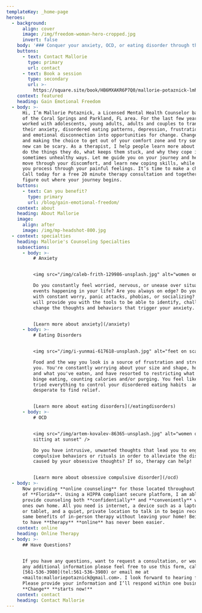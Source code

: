 ```yaml
---
templateKey: _home-page
heroes:
  - background:
      align: cover
      image: /img/freedom-woman-hero-cropped.jpg
      invert: false
    body: '### Conquer your anxiety, OCD, or eating disorder through therapy.'
    buttons:
      - text: Contact Mallorie
        type: primary
        url: contact
      - text: Book a session
        type: secondary
        url: >-
          https://square.site/book/HB6MXAKR6P7Q0/mallorie-potaznick-lmhc-coral-springs-fl
    context: featured
    heading: Gain Emotional Freedom
  - body: >-
      Hi, I’m Mallorie Potaznick, a Licensed Mental Health Counselor based out
      of the Coral Springs and Parkland, FL area. For the last few years I’ve
      worked with adolescents, young adults, adults and couples to transform
      their anxiety, disordered eating patterns, depression, frustration, fears,
      and emotional disconnection into opportunities for change. Change is tough
      and making the choice to get out of your comfort zone and try something
      new can be scary. As a therapist, I help people learn more about why they
      do the things they do, what keeps them stuck, and why they cope in
      sometimes unhealthy ways. Let me guide you on your journey and help you
      move through your discomfort, and learn new coping skills, while helping
      you process through your painful feelings. It’s time to make a change.
      Call today for a free 20 minute therapy consultation and together we can
      figure out where your journey begins.
    buttons:
      - text: Can you benefit?
        type: primary
        url: /blog/gain-emotional-freedom/
    context: about
    heading: About Mallorie
    image:
      align: after
      image: /img/mp-headshot-800.jpg
  - context: specialties
    heading: Mallorie's Counseling Specialties
    subsections:
      - body: >-
          # Anxiety


          <img src="/img/caleb-frith-129986-unsplash.jpg" alt="women on rock" />

          Do you constantly feel worried, nervous, or unease over situations or
          events happening in your life? Are you always on edge? Do you struggle
          with constant worry, panic attacks, phobias, or socializing? Therapy
          will provide you with the tools to be able to identify, challenge, and
          change the thoughts and behaviors that trigger your anxiety.


          [Learn more about anxiety](/anxiety)
      - body: >-
          # Eating Disorders


          <img src="/img/i-yunmai-617618-unsplash.jpg" alt="feet on scale" />

          Food and the way you look is a source of frustration and stress for
          you. You're constantly worrying about your size and shape, how much
          and what you've eaten, and have resorted to restricting what you eat,
          binge eating, counting calories and/or purging. You feel like you've
          tried everything to control your disordered eating habits  and are
          desperate to find relief.


          [Learn more about eating disorders](/eatingdisorders)
      - body: >-
          # OCD


          <img src="/img/artem-kovalev-86365-unsplash.jpg" alt="women outside
          sitting at sunset" />

          Do you have intrusive, unwanted thoughts that lead you to engaging in
          compulsive behaviors or rituals in order to alleviate the distress
          caused by your obsessive thoughts? If so, therapy can help!


          [Learn more about obsessive compulsive disorder](/ocd)
  - body: >-
      Now providing **online counseling** for those located throughout the state
      of **Florida**. Using a HIPPA compliant secure platform, I am able to
      provide counseling both **confidentially** and **conveniently** within
      ones own home. All you need is internet, a device such as a laptop, phone
      or tablet, and a quiet, private location to talk in to begin receiving the
      same benefits of in-person therapy without leaving your home! Being able
      to have **therapy** **online** has never been easier.
    context: online
    heading: Online Therapy
  - body: >-
      ## Have Questions?


      If you have any questions, want to request a consultation, or would like
      any additional information please feel free to use this form, call me at
      [561-536-3980](tel:561-536-3980) or email me at
      <mailto:malloriepotaznick@gmail.com>. I look forward to hearing from you!
      Please provide your information and I’ll respond within one business day.
      **Change** **starts now!**
    context: contact
    heading: Contact Mallorie
---
```


